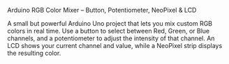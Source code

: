Arduino RGB Color Mixer – Button, Potentiometer, NeoPixel & LCD

A small but powerful Arduino Uno project that lets you mix custom RGB colors in real time.
Use a button to select between Red, Green, or Blue channels, and a potentiometer to adjust the intensity of that channel.
An LCD shows your current channel and value, while a NeoPixel strip displays the resulting color.
